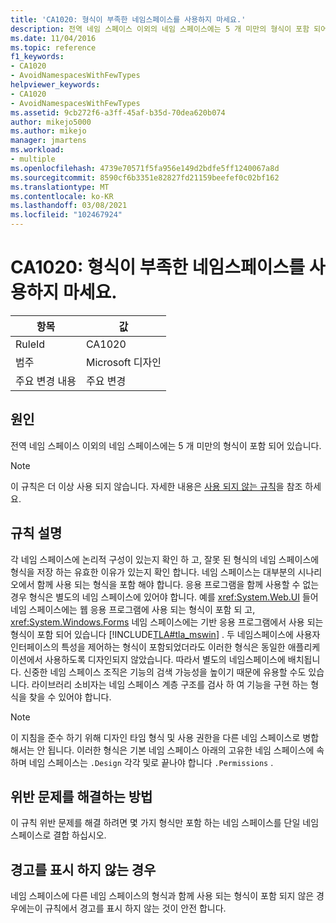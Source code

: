 ```yaml
---
title: 'CA1020: 형식이 부족한 네임스페이스를 사용하지 마세요.'
description: 전역 네임 스페이스 이외의 네임 스페이스에는 5 개 미만의 형식이 포함 되어 있습니다.
ms.date: 11/04/2016
ms.topic: reference
f1_keywords:
- CA1020
- AvoidNamespacesWithFewTypes
helpviewer_keywords:
- CA1020
- AvoidNamespacesWithFewTypes
ms.assetid: 9cb272f6-a3ff-45af-b35d-70dea620b074
author: mikejo5000
ms.author: mikejo
manager: jmartens
ms.workload:
- multiple
ms.openlocfilehash: 4739e70571f5fa956e149d2bdfe5ff1240067a8d
ms.sourcegitcommit: 8590cf6b3351e82827fd21159beefef0c02bf162
ms.translationtype: MT
ms.contentlocale: ko-KR
ms.lasthandoff: 03/08/2021
ms.locfileid: "102467924"
---
```

# <a name="ca1020-avoid-namespaces-with-few-types"></a>CA1020: 형식이 부족한 네임스페이스를 사용하지 마세요.

|항목|값|
|-|-|
|RuleId|CA1020|
|범주|Microsoft 디자인|
|주요 변경 내용|주요 변경|

## <a name="cause"></a>원인

전역 네임 스페이스 이외의 네임 스페이스에는 5 개 미만의 형식이 포함 되어 있습니다.

> [!NOTE]
> 이 규칙은 더 이상 사용 되지 않습니다. 자세한 내용은 [사용 되지 않는 규칙](fxcop-unported-deprecated-rules.md)을 참조 하세요.

## <a name="rule-description"></a>규칙 설명

각 네임 스페이스에 논리적 구성이 있는지 확인 하 고, 잘못 된 형식의 네임 스페이스에 형식을 저장 하는 유효한 이유가 있는지 확인 합니다. 네임 스페이스는 대부분의 시나리오에서 함께 사용 되는 형식을 포함 해야 합니다. 응용 프로그램을 함께 사용할 수 없는 경우 형식은 별도의 네임 스페이스에 있어야 합니다. 예를 <xref:System.Web.UI> 들어 네임 스페이스에는 웹 응용 프로그램에 사용 되는 형식이 포함 되 고, <xref:System.Windows.Forms> 네임 스페이스에는 기반 응용 프로그램에서 사용 되는 형식이 포함 되어 있습니다 [!INCLUDE[TLA#tla_mswin](../code-quality/includes/tlasharptla_mswin_md.md)] . 두 네임스페이스에 사용자 인터페이스의 특성을 제어하는 형식이 포함되었더라도 이러한 형식은 동일한 애플리케이션에서 사용하도록 디자인되지 않았습니다. 따라서 별도의 네임스페이스에 배치됩니다. 신중한 네임 스페이스 조직은 기능의 검색 가능성을 높이기 때문에 유용할 수도 있습니다. 라이브러리 소비자는 네임 스페이스 계층 구조를 검사 하 여 기능을 구현 하는 형식을 찾을 수 있어야 합니다.

> [!NOTE]
> 이 지침을 준수 하기 위해 디자인 타임 형식 및 사용 권한을 다른 네임 스페이스로 병합 해서는 안 됩니다. 이러한 형식은 기본 네임 스페이스 아래의 고유한 네임 스페이스에 속하며 네임 스페이스는 `.Design` 각각 및로 끝나야 합니다 `.Permissions` .

## <a name="how-to-fix-violations"></a>위반 문제를 해결하는 방법

이 규칙 위반 문제를 해결 하려면 몇 가지 형식만 포함 하는 네임 스페이스를 단일 네임 스페이스로 결합 하십시오.

## <a name="when-to-suppress-warnings"></a>경고를 표시 하지 않는 경우

네임 스페이스에 다른 네임 스페이스의 형식과 함께 사용 되는 형식이 포함 되지 않은 경우에는이 규칙에서 경고를 표시 하지 않는 것이 안전 합니다.
